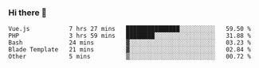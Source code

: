 ### Hi there 👋

<!--START_SECTION:waka-->

```text
Vue.js           7 hrs 27 mins   ███████████████░░░░░░░░░░   59.50 %
PHP              3 hrs 59 mins   ████████░░░░░░░░░░░░░░░░░   31.88 %
Bash             24 mins         ▓░░░░░░░░░░░░░░░░░░░░░░░░   03.23 %
Blade Template   21 mins         ▓░░░░░░░░░░░░░░░░░░░░░░░░   02.84 %
Other            5 mins          ▒░░░░░░░░░░░░░░░░░░░░░░░░   00.72 %
```

<!--END_SECTION:waka-->

<!--
**Jonas-VanHaeken/Jonas-VanHaeken** is a ✨ _special_ ✨ repository because its `README.md` (this file) appears on your GitHub profile.

Here are some ideas to get you started:

- 🔭 I’m currently working on ...
- 🌱 I’m currently learning ...
- 👯 I’m looking to collaborate on ...
- 🤔 I’m looking for help with ...
- 💬 Ask me about ...
- 📫 How to reach me: ...
- 😄 Pronouns: ...
- ⚡ Fun fact: ...
-->
